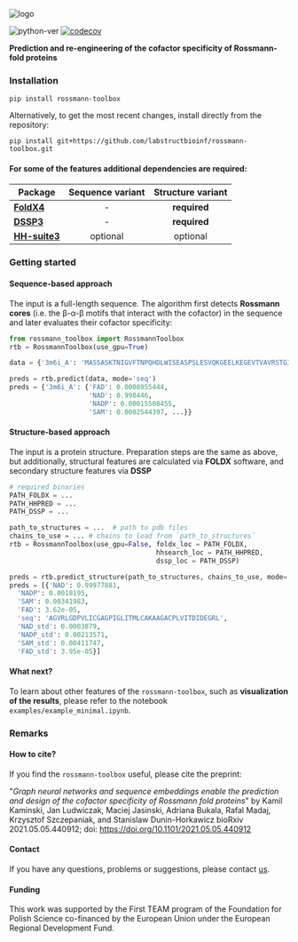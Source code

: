 ![logo](https://github.com/labstructbioinf/rossmann-toolbox/blob/main/logo.png?raw=true)

![python-ver](https://img.shields.io/badge/python-%3E=3.6.1-blue)
[![codecov](https://codecov.io/gh/labstructbioinf/rossmann-toolbox/branch/main/graph/badge.svg)](https://codecov.io/gh/labstructbioinf/rossmann-toolbox)

<b> Prediction and re-engineering of the cofactor specificity of Rossmann-fold proteins</b>

### Installation

```
pip install rossmann-toolbox
```

Alternatively, to get the most recent changes, install directly from the repository:
```
pip install git+https://github.com/labstructbioinf/rossmann-toolbox.git
```

#### For some of the features additional dependencies are required:
| Package                                       | Sequence variant | Structure variant |
|-----------------------------------------------|:----------------:|:-----------------:|
|[**FoldX4**](http://foldxsuite.crg.eu/)        | -                | **required**      |
|[**DSSP3**](https://github.com/cmbi/dssp)      | -                | **required**      |
|[**HH-suite3**](https://github.com/soedinglab/hh-suite) | optional| optional          |

### Getting started

#### Sequence-based approach
The input is a full-length sequence. The algorithm first detects <b>Rossmann cores</b> (i.e. the β-α-β motifs that interact with the cofactor) in the sequence and later evaluates their cofactor specificity:
```python
from rossmann_toolbox import RossmannToolbox
rtb = RossmannToolbox(use_gpu=True)

data = {'3m6i_A': 'MASSASKTNIGVFTNPQHDLWISEASPSLESVQKGEELKEGEVTVAVRSTGICGSDVHFWKHGCIGPMIVECDHVLGHESAGEVIAVHPSVKSIKVGDRVAIEPQVICNACEPCLTGRYNGCERVDFLSTPPVPGLLRRYVNHPAVWCHKIGNMSYENGAMLEPLSVALAGLQRAGVRLGDPVLICGAGPIGLITMLCAKAAGACPLVITDIDEGRLKFAKEICPEVVTHKVERLSAEESAKKIVESFGGIEPAVALECTGVESSIAAAIWAVKFGGKVFVIGVGKNEIQIPFMRASVREVDLQFQYRYCNTWPRAIRLVENGLVDLTRLVTHRFPLEDALKAFETASDPKTGAIKVQIQSLE'}

preds = rtb.predict(data, mode='seq')
preds = {'3m6i_A': {'FAD': 0.0008955444,
                    'NAD': 0.998446,
                    'NADP': 0.00015508455,
                    'SAM': 0.0002544397, ...}}
```

#### Structure-based approach
The input is a protein structure. Preparation steps are the same as above, but additionally, structural features are calculated via **FOLDX** software, and secondary structure features via **DSSP**
```python
# required binaries
PATH_FOLDX = ...
PATH_HHPRED = ...
PATH_DSSP = ...

path_to_structures = ...  # path to pdb files
chains_to_use = ... # chains to load from `path_to_structures`
rtb = RossmannToolbox(use_gpu=False, foldx_loc = PATH_FOLDX, 
                                     hhsearch_loc = PATH_HHPRED,
                                     dssp_loc = PATH_DSSP)

preds = rtb.predict_structure(path_to_structures, chains_to_use, mode='seq', core_detect_mode='dl')
preds = [{'NAD': 0.99977881,
  'NADP': 0.0018195,
  'SAM': 0.00341983,
  'FAD': 3.62e-05,
  'seq': 'AGVRLGDPVLICGAGPIGLITMLCAKAAGACPLVITDIDEGRL',
  'NAD_std': 0.0003879,
  'NADP_std': 0.00213571,
  'SAM_std': 0.00411747,
  'FAD_std': 3.95e-05}]
```

#### What next?
To learn about other features of the `rossmann-toolbox`, such as <b>visualization of the results</b>, please refer to the notebook `examples/example_minimal.ipynb`. 

### Remarks

#### How to cite?
If you find the `rossmann-toolbox` useful, please cite the preprint:

"*Graph neural networks and sequence embeddings enable the prediction and design of the cofactor specificity of Rossmann fold proteins*"
by Kamil Kaminski, Jan Ludwiczak, Maciej Jasinski, Adriana Bukala, Rafal Madaj, Krzysztof Szczepaniak, and Stanislaw Dunin-Horkawicz
bioRxiv 2021.05.05.440912; doi: https://doi.org/10.1101/2021.05.05.440912

#### Contact
If you have any questions, problems or suggestions, please contact [us](https://lbs.cent.uw.edu.pl).

#### Funding
This work was supported by the First TEAM program of the Foundation for Polish Science co-financed by the European Union under the European Regional Development Fund.
